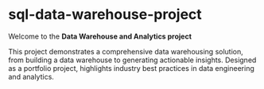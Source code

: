 # sql-data-warehouse-project
Welcome to the **Data Warehouse and Analytics project** 

This project demonstrates a comprehensive data warehousing solution, from building a data warehouse to generating actionable insights. Designed as a portfolio project, highlights industry best practices in data engineering and analytics.
